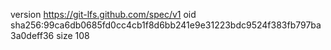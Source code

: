 version https://git-lfs.github.com/spec/v1
oid sha256:99ca6db0685fd0cc4cb1f8d6bb241e9e31223bdc9524f383fb797ba3a0deff36
size 108

